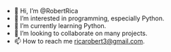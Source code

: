 - 👋 Hi, I’m @RobertRica
- 👀 I’m interested in programming, especially Python.
- 🌱 I’m currently learning Python.
- 💞️ I’m looking to collaborate on many projects.
- 📫 How to reach me ricarobert3@gmail.com.

<!---
Trebor9871/Trebor9871 is a ✨ special ✨ repository because its `README.md` (this file) appears on your GitHub profile.
You can click the Preview link to take a look at your changes.
--->
